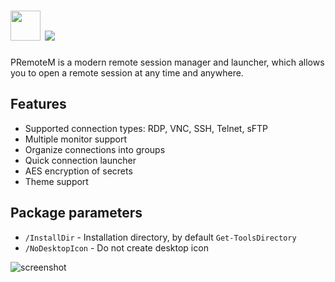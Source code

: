 # <img src="https://github.com/majkinetor/chocolatey/tree/master/premotem/icon.png" width="48" height="48"/> [![](https://img.shields.io/chocolatey/v/premotem.svg?color=red&label=premotem)](https://chocolatey.org/packages/premotem)

PRemoteM is a modern remote session manager and launcher, which allows you to open a remote session at any time and anywhere.

## Features

- Supported connection types: RDP, VNC, SSH, Telnet, sFTP
- Multiple monitor support
- Organize connections into groups
- Quick connection launcher
- AES encryption of secrets
- Theme support

## Package parameters

- `/InstallDir` - Installation directory, by default `Get-ToolsDirectory`
- `/NoDesktopIcon`  - Do not create desktop icon

![screenshot](https://cdn.rawgit.com/majkinetor/chocolatey/master/premotem/screenshot.gif)
